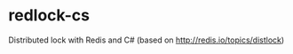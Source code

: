 redlock-cs
==========

Distributed lock with Redis and C# (based on http://redis.io/topics/distlock)
